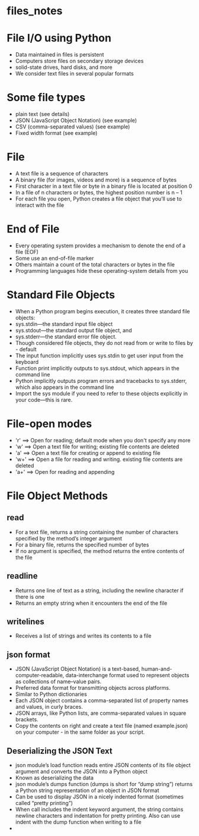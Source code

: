 # files_notes
# File I/O using Python
- Data maintained in files is persistent
- Computers store files on secondary storage devices
- solid-state drives, hard disks, and more
- We consider text files in several popular formats
# Some file types
- plain text (see details)
- JSON (JavaScript Object Notation) (see example)
- CSV (comma-separated values) (see example)
- Fixed width format (see example)
# File
- A text file is a sequence of characters
- A binary file (for images, videos and more) is a sequence of bytes
- First character in a text file or byte in a binary file is located at position 0
- In a file of n characters or bytes, the highest position number is n – 1
- For each file you open, Python creates a file object that you’ll use to interact with the file
# End of File
- Every operating system provides a mechanism to denote the end of a file (EOF)
- Some use an end-of-file marker
- Others maintain a count of the total characters or bytes in the file
- Programming languages hide these operating-system details from you
# Standard File Objects
- When a Python program begins execution, it creates three standard file objects:
- sys.stdin—the standard input file object
- sys.stdout—the standard output file object, and
- sys.stderr—the standard error file object.
- Though considered file objects, they do not read from or write to files by - default
- The input function implicitly uses sys.stdin to get user input from the keyboard
- Function print implicitly outputs to sys.stdout, which appears in the command line
- Python implicitly outputs program errors and tracebacks to sys.stderr, which also appears in the command line
- Import the sys module if you need to refer to these objects explicitly in your code—this is rare.
# File-open modes
- 'r' ==> Open for reading; default mode when you don't specify any more
- 'w' ==> Open a text file for writing; existing file contents are deleted
- 'a' ==> Open a text file for creating or append to existing file
- 'w+' ==> Open a file for reading and writing. existing file contents are deleted
- 'a+' ==> Open for reading and appending
# File Object Methods
## read
- For a text file, returns a string containing the number of characters specified by the method’s integer argument
- For a binary file, returns the specified number of bytes
- If no argument is specified, the method returns the entire contents of the file
## readline
- Returns one line of text as a string, including the newline character if there is one
- Returns an empty string when it encounters the end of the file
## writelines
- Receives a list of strings and writes its contents to a file
## json format
- JSON (JavaScript Object Notation) is a text-based, human-and-computer-readable, data-interchange format used to represent objects as collections of name–value pairs.
- Preferred data format for transmitting objects across platforms.
- Similar to Python dictionaries
- Each JSON object contains a comma-separated list of property names and values, in curly braces.
- JSON arrays, like Python lists, are comma-separated values in square brackets.
- Copy the contents on right and create a text file (named example.json) on your computer - in the same folder as your script.
## Deserializing the JSON Text
- json module’s load function reads entire JSON contents of its file object argument and converts the JSON into a Python object
- Known as deserializing the data
- json module’s dumps function (dumps is short for “dump string”) returns a Python string representation of an object in JSON format
- Can be used to display JSON in a nicely indented format (sometimes called “pretty printing”)
- When call includes the indent keyword argument, the string contains newline characters and indentation for pretty printing.  Also can use indent with the dump function when writing to a file
- 

